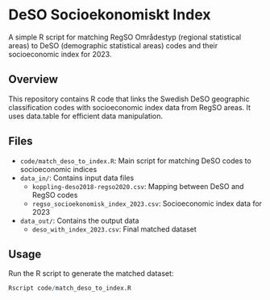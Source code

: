 # DeSO Socioekonomiskt Index

A simple R script for matching RegSO Områdestyp (regional statistical areas) to DeSO (demographic statistical areas) codes and their socioeconomic index for 2023.

## Overview

This repository contains R code that links the Swedish DeSO geographic classification codes with socioeconomic index data from RegSO areas. It uses data.table for efficient data manipulation.

## Files

- `code/match_deso_to_index.R`: Main script for matching DeSO codes to socioeconomic indices
- `data_in/`: Contains input data files
  - `koppling-deso2018-regso2020.csv`: Mapping between DeSO and RegSO codes
  - `regso_socioekonomisk_index_2023.csv`: Socioeconomic index data for 2023
- `data_out/`: Contains the output data
  - `deso_with_index_2023.csv`: Final matched dataset

## Usage

Run the R script to generate the matched dataset:

```r
Rscript code/match_deso_to_index.R
```